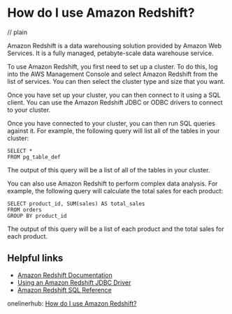 # How do I use Amazon Redshift?
// plain

Amazon Redshift is a data warehousing solution provided by Amazon Web Services. It is a fully managed, petabyte-scale data warehouse service.

To use Amazon Redshift, you first need to set up a cluster. To do this, log into the AWS Management Console and select Amazon Redshift from the list of services. You can then select the cluster type and size that you want.

Once you have set up your cluster, you can then connect to it using a SQL client. You can use the Amazon Redshift JDBC or ODBC drivers to connect to your cluster.

Once you have connected to your cluster, you can then run SQL queries against it. For example, the following query will list all of the tables in your cluster:

```
SELECT *
FROM pg_table_def
```

The output of this query will be a list of all of the tables in your cluster.

You can also use Amazon Redshift to perform complex data analysis. For example, the following query will calculate the total sales for each product:

```
SELECT product_id, SUM(sales) AS total_sales
FROM orders
GROUP BY product_id
```

The output of this query will be a list of each product and the total sales for each product.

## Helpful links
- [Amazon Redshift Documentation](https://docs.aws.amazon.com/redshift/latest/mgmt/welcome.html)
- [Using an Amazon Redshift JDBC Driver](https://docs.aws.amazon.com/redshift/latest/mgmt/configure-jdbc-connection.html)
- [Amazon Redshift SQL Reference](https://docs.aws.amazon.com/redshift/latest/dg/r_SQL_reference.html)

onelinerhub: [How do I use Amazon Redshift?](https://onelinerhub.com/amazon-redshift/how-do-i-use-amazon-redshift-1687154520)